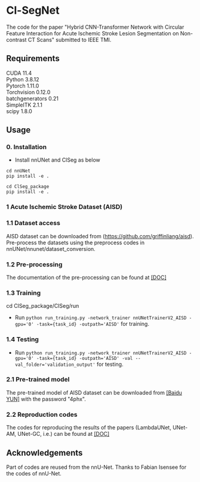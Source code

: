 # Cl-SegNet
The code for the paper "Hybrid CNN-Transformer Network with Circular Feature Interaction for Acute Ischemic Stroke Lesion Segmentation on Non-contrast CT Scans" submitted to IEEE TMI. <br />


## Requirements
CUDA 11.4<br />
Python 3.8.12<br /> 
Pytorch 1.11.0<br />
Torchvision 0.12.0<br />
batchgenerators 0.21<br />
SimpleITK 2.1.1 <br />
scipy 1.8.0 <br />

## Usage

### 0. Installation
* Install nnUNet and ClSeg as below
  
```
cd nnUNet
pip install -e .

cd ClSeg_package
pip install -e .
```
### 1 Acute Ischemic Stroke Dataset (AISD)
### 1.1 Dataset access
AISD dataset can be downloaded from (https://github.com/griffinliang/aisd). Pre-process the datasets using the preprocess codes in nnUNet/nnunet/dataset_conversion.

### 1.2 Pre-processing
The documentation of the pre-processing can be found at [[DOC]](./nnUNet/documentation) <br />

### 1.3 Training
cd ClSeg_package/ClSeg/run

* Run `python run_training.py -network_trainer nnUNetTrainerV2_AISD -gpu='0' -task={task_id} -outpath='AISD'` for training.

### 1.4 Testing 
* Run `python run_training.py -network_trainer nnUNetTrainerV2_AISD -gpu='0' -task={task_id} -outpath='AISD' -val --val_folder='validation_output'` for testing.

### 2.1 Pre-trained model
The pre-trained model of AISD dataset can be downloaded from [[Baidu YUN]](https://pan.baidu.com/s/1RmswEZsQewr7UcC14UCKMA) with the password "4phx".

### 2.2 Reproduction codes
The codes for reproducing the results of the papers (LambdaUNet, UNet-AM, UNet-GC, i.e.) can be found at [[DOC]](./ClSeg_package/ClSeg/network_architecture) <br />

## Acknowledgements
Part of codes are reused from the nnU-Net. Thanks to Fabian Isensee for the codes of nnU-Net.
